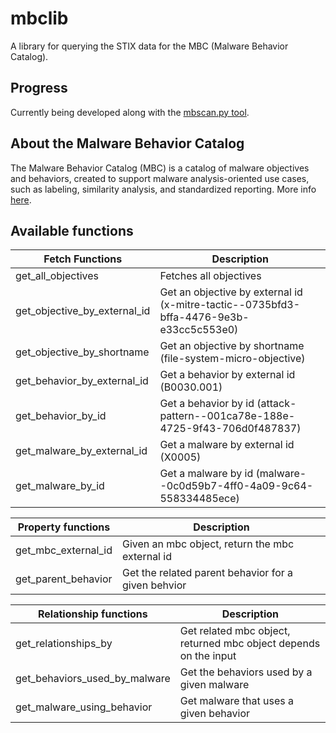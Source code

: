 # mbclib
A library for querying the STIX data for the MBC (Malware Behavior Catalog).

## Progress
Currently being developed along with the [mbscan.py tool](https://github.com/accidentalrebel/mbcscan).

## About the Malware Behavior Catalog
The Malware Behavior Catalog (MBC) is a catalog of malware objectives and behaviors, created to support malware analysis-oriented use cases, such as labeling, similarity analysis, and standardized reporting. More info [here](https://github.com/MBCProject/mbc-markdown/blob/master/yfaq/README.md).

## Available functions

| Fetch Functions              | Description                                                                            |
|------------------------------|----------------------------------------------------------------------------------------|
| get_all_objectives           | Fetches all objectives                                                                 |
| get_objective_by_external_id | Get an objective by external id (x-mitre-tactic--0735bfd3-bffa-4476-9e3b-e33cc5c553e0) |
| get_objective_by_shortname   | Get an objective by shortname (file-system-micro-objective)                            |
| get_behavior_by_external_id  | Get a behavior by external id (B0030.001)                                              |
| get_behavior_by_id           | Get a behavior by id (attack-pattern--001ca78e-188e-4725-9f43-706d0f487837)            |
| get_malware_by_external_id   | Get a malware by external id (X0005)                                                   |
| get_malware_by_id            | Get a malware by id (malware--0c0d59b7-4ff0-4a09-9c64-558334485ece)                    |

| Property functions  | Description                                         |
|---------------------|-----------------------------------------------------|
| get_mbc_external_id | Given an mbc object, return the mbc external id     |
| get_parent_behavior | Get the related parent behavior for a given behvior |

| Relationship functions        | Description                                                      |
|-------------------------------|------------------------------------------------------------------|
| get_relationships_by          | Get related mbc object, returned mbc object depends on the input |
| get_behaviors_used_by_malware | Get the behaviors used by a given malware                        |
| get_malware_using_behavior    | Get malware that uses a given behavior                           |

